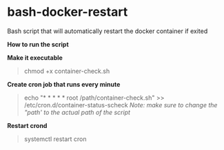 # bash-docker-restart
Bash script that will automatically restart the docker container if exited


**How to run the script**

**Make it executable**
> chmod +x container-check.sh

**Create cron job that runs every minute**
> echo "* * * * * root /path/container-check.sh" >> /etc/cron.d/container-status-scheck
_Note: make sure to change the "path' to the actual path of the script_

**Restart crond**
> systemctl restart cron